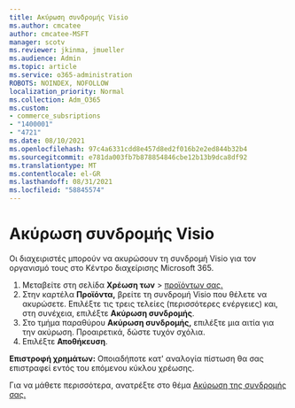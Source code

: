 ```yaml
---
title: Ακύρωση συνδρομής Visio
ms.author: cmcatee
author: cmcatee-MSFT
manager: scotv
ms.reviewer: jkinma, jmueller
ms.audience: Admin
ms.topic: article
ms.service: o365-administration
ROBOTS: NOINDEX, NOFOLLOW
localization_priority: Normal
ms.collection: Adm_O365
ms.custom:
- commerce_subsriptions
- "1400001"
- "4721"
ms.date: 08/10/2021
ms.openlocfilehash: 97c4a6331cdd8e457d8ed2f016b2e2ed844b32b4
ms.sourcegitcommit: e781da003fb7b878854846cbe12b13b9dca8df92
ms.translationtype: MT
ms.contentlocale: el-GR
ms.lasthandoff: 08/31/2021
ms.locfileid: "58845574"
---
```

# <a name="cancel-visio-subscription"></a>Ακύρωση συνδρομής Visio

Οι διαχειριστές μπορούν να ακυρώσουν τη συνδρομή Visio για τον οργανισμό τους στο Κέντρο διαχείρισης Microsoft 365.

1. Μεταβείτε στη σελίδα **Χρέωση των** \> [προϊόντων σας.](https://go.microsoft.com/fwlink/p/?linkid=842054)
2. Στην καρτέλα **Προϊόντα,** βρείτε τη συνδρομή Visio που θέλετε να ακυρώσετε. Επιλέξτε τις τρεις τελείες (περισσότερες ενέργειες) και, στη συνέχεια, επιλέξτε **Ακύρωση συνδρομής**.
3. Στο τμήμα παραθύρου **Ακύρωση συνδρομής,** επιλέξτε μια αιτία για την ακύρωση. Προαιρετικά, δώστε τυχόν σχόλια.
4. Επιλέξτε **Αποθήκευση**.

**Επιστροφή χρημάτων:** Οποιαδήποτε κατ' αναλογία πίστωση θα σας επιστραφεί εντός του επόμενου κύκλου χρέωσης.

Για να μάθετε περισσότερα, ανατρέξτε στο θέμα [Ακύρωση της συνδρομής σας.](https://docs.microsoft.com/microsoft-365/commerce/subscriptions/cancel-your-subscription)